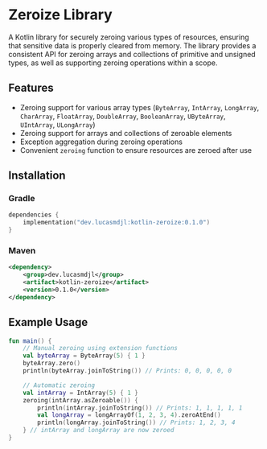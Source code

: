 # Zeroize Library

A Kotlin library for securely zeroing various types of resources, ensuring that sensitive data is properly cleared from memory. The library provides a consistent API for zeroing arrays and collections of primitive and unsigned types, as well as supporting zeroing operations within a scope.

## Features

- Zeroing support for various array types (`ByteArray`, `IntArray`, `LongArray`, `CharArray`, `FloatArray`, `DoubleArray`, `BooleanArray`, `UByteArray`, `UIntArray`, `ULongArray`)
- Zeroing support for arrays and collections of zeroable elements
- Exception aggregation during zeroing operations
- Convenient `zeroing` function to ensure resources are zeroed after use

## Installation

### Gradle

```kotlin
dependencies {
    implementation("dev.lucasmdjl:kotlin-zeroize:0.1.0")
}
```

### Maven

```xml
<dependency>
    <group>dev.lucasmdjl</group>
    <artifact>kotlin-zeroize</artifact>
    <version>0.1.0</version>
</dependency>
```

## Example Usage

```kotlin
fun main() {
    // Manual zeroing using extension functions
    val byteArray = ByteArray(5) { 1 }
    byteArray.zero()
    println(byteArray.joinToString()) // Prints: 0, 0, 0, 0, 0

    // Automatic zeroing
    val intArray = IntArray(5) { 1 }
    zeroing(intArray.asZeroable()) {
        println(intArray.joinToString()) // Prints: 1, 1, 1, 1, 1
        val longArray = longArrayOf(1, 2, 3, 4).zeroAtEnd()
        println(longArray.joinToString()) // Prints: 1, 2, 3, 4
    } // intArray and longArray are now zeroed
}
```
